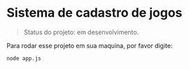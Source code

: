 <h1>Sistema de cadastro de jogos</h1>

> Status do projeto: em desenvolvimento.

Para rodar esse projeto em sua maquina, por favor digite:

```
node app.js
```
